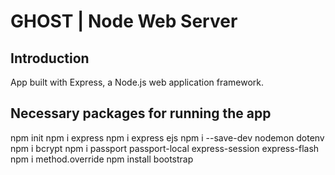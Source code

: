 # GHOST | Node Web Server 

## Introduction

App built with Express, a Node.js web application framework. 

## Necessary packages for running the app

npm init
npm i express 
npm i express ejs 
npm i --save-dev nodemon dotenv
npm i bcrypt 
npm i passport passport-local express-session express-flash
npm i method.override
npm install bootstrap

